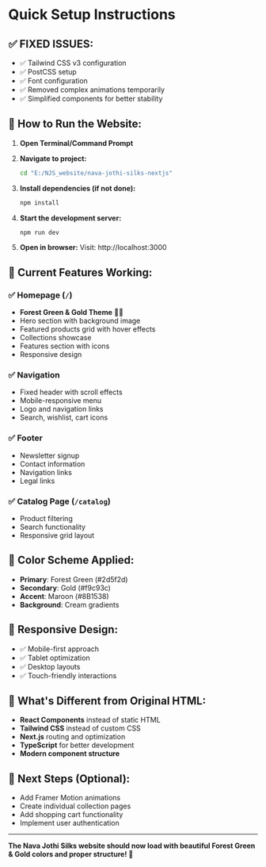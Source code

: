 # Quick Setup Instructions

## ✅ **FIXED ISSUES:**
- ✅ Tailwind CSS v3 configuration
- ✅ PostCSS setup 
- ✅ Font configuration
- ✅ Removed complex animations temporarily
- ✅ Simplified components for better stability

## 🚀 **How to Run the Website:**

1. **Open Terminal/Command Prompt**
2. **Navigate to project:**
   ```bash
   cd "E:/NJS_website/nava-jothi-silks-nextjs"
   ```

3. **Install dependencies (if not done):**
   ```bash
   npm install
   ```

4. **Start the development server:**
   ```bash
   npm run dev
   ```

5. **Open in browser:**
   Visit: http://localhost:3000

## 🎨 **Current Features Working:**

### ✅ **Homepage (`/`)**
- **Forest Green & Gold Theme** 🌲✨
- Hero section with background image
- Featured products grid with hover effects
- Collections showcase
- Features section with icons
- Responsive design

### ✅ **Navigation**
- Fixed header with scroll effects
- Mobile-responsive menu
- Logo and navigation links
- Search, wishlist, cart icons

### ✅ **Footer**
- Newsletter signup
- Contact information
- Navigation links
- Legal links

### ✅ **Catalog Page (`/catalog`)**
- Product filtering
- Search functionality
- Responsive grid layout

## 🎨 **Color Scheme Applied:**
- **Primary**: Forest Green (#2d5f2d)
- **Secondary**: Gold (#f9c93c) 
- **Accent**: Maroon (#8B1538)
- **Background**: Cream gradients

## 📱 **Responsive Design:**
- ✅ Mobile-first approach
- ✅ Tablet optimization
- ✅ Desktop layouts
- ✅ Touch-friendly interactions

## 🔧 **What's Different from Original HTML:**
- **React Components** instead of static HTML
- **Tailwind CSS** instead of custom CSS
- **Next.js** routing and optimization
- **TypeScript** for better development
- **Modern component structure**

## 🎯 **Next Steps (Optional):**
- Add Framer Motion animations
- Create individual collection pages
- Add shopping cart functionality
- Implement user authentication

---

**The Nava Jothi Silks website should now load with beautiful Forest Green & Gold colors and proper structure! 🎉**